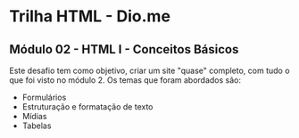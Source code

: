 # Trilha HTML - Dio.me
## Módulo 02 - HTML I - Conceitos Básicos

Este desafio tem como objetivo, criar um site "quase" completo, com tudo o que foi visto no módulo 2.  Os temas que foram abordados são:
- Formulários
- Estruturação e formatação de texto
- Mídias
- Tabelas
